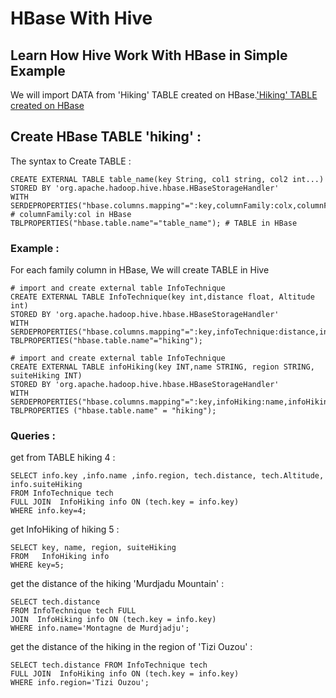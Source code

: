 # HBase With Hive

## Learn How Hive Work With HBase in Simple Example

We will import DATA from 'Hiking' TABLE created on HBase.['Hiking' TABLE created on HBase](https://github.com/SakhriHoussem/HBaseInPractice)

## Create HBase TABLE 'hiking'  :

The syntax to Create TABLE :
```hive 
CREATE EXTERNAL TABLE table_name(key String, col1 string, col2 int...)
STORED BY 'org.apache.hadoop.hive.hbase.HBaseStorageHandler'
WITH SERDEPROPERTIES("hbase.columns.mapping"=":key,columnFamily:colx,columnFamily:coly...") # columnFamily:col in HBase
TBLPROPERTIES("hbase.table.name"="table_name"); # TABLE in HBase
```
### Example : 
For each family column in HBase, We will create TABLE in Hive

```hive 
# import and create external table InfoTechnique
CREATE EXTERNAL TABLE InfoTechnique(key int,distance float, Altitude int)
STORED BY 'org.apache.hadoop.hive.hbase.HBaseStorageHandler'
WITH SERDEPROPERTIES("hbase.columns.mapping"=":key,infoTechnique:distance,infoTechnique:Altitude")
TBLPROPERTIES("hbase.table.name"="hiking");
```

```hive
# import and create external table InfoTechnique
CREATE EXTERNAL TABLE infoHiking(key INT,name STRING, region STRING, suiteHiking INT)
STORED BY 'org.apache.hadoop.hive.hbase.HBaseStorageHandler'
WITH SERDEPROPERTIES("hbase.columns.mapping"=":key,infoHiking:name,infoHiking:region,infoHiking:suiteHiking")
TBLPROPERTIES ("hbase.table.name" = "hiking");
```
### Queries : 

get from TABLE hiking 4 :
```hive
SELECT info.key ,info.name ,info.region, tech.distance, tech.Altitude, info.suiteHiking
FROM InfoTechnique tech
FULL JOIN  InfoHiking info ON (tech.key = info.key)
WHERE info.key=4;
``` 

get InfoHiking of hiking 5 : 
```hive
SELECT key, name, region, suiteHiking
FROM   InfoHiking info
WHERE key=5;
```

get the distance of the hiking 'Murdjadu Mountain' :
```hive
SELECT tech.distance
FROM InfoTechnique tech FULL 
JOIN  InfoHiking info ON (tech.key = info.key)
WHERE info.name='Montagne de Murdjadju';
```

get the distance of the hiking in the region of 'Tizi Ouzou' :
```hive
SELECT tech.distance FROM InfoTechnique tech
FULL JOIN  InfoHiking info ON (tech.key = info.key)
WHERE info.region='Tizi Ouzou';
```
